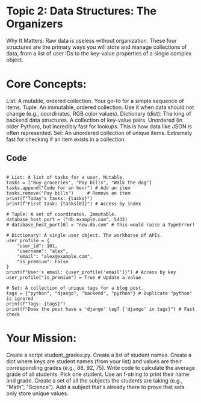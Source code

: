 # Topic 2: Data Structures: The Organizers
Why It Matters: Raw data is useless without organization. These four structures are the primary ways you will store and manage collections of data, from a list of user IDs to the key-value properties of a single complex object.

# Core Concepts:

List: A mutable, ordered collection. Your go-to for a simple sequence of items.
Tuple: An immutable, ordered collection. Use it when data should not change (e.g., coordinates, RGB color values).
Dictionary (dict): The king of backend data structures. A collection of key-value pairs. Unordered (in older Python), but incredibly fast for lookups. This is how data like JSON is often represented.
Set: An unordered collection of unique items. Extremely fast for checking if an item exists in a collection.

## Code
```

# List: A list of tasks for a user. Mutable.
tasks = ["Buy groceries", "Pay bills", "Walk the dog"]
tasks.append("Code for an hour") # Add an item
tasks.remove("Pay bills")     # Remove an item
print(f"Today's tasks: {tasks}")
print(f"First task: {tasks[0]}") # Access by index

# Tuple: A set of coordinates. Immutable.
database_host_port = ("db.example.com", 5432)
# database_host_port[0] = "new.db.com" # This would raise a TypeError!

# Dictionary: A single user object. The workhorse of APIs.
user_profile = {
    "user_id": 101,
    "username": "alex",
    "email": "alex@example.com",
    "is_premium": False
}
print(f"User's email: {user_profile['email']}") # Access by key
user_profile["is_premium"] = True # Update a value

# Set: A collection of unique tags for a blog post.
tags = {"python", "django", "backend", "python"} # Duplicate "python" is ignored
print(f"Tags: {tags}")
print(f"Does the post have a 'django' tag? {'django' in tags}") # Fast check

```
# Your Mission:

Create a script student_grades.py.
Create a list of student names.
Create a dict where keys are student names (from your list) and values are their corresponding grades (e.g., 88, 92, 75).
Write code to calculate the average grade of all students.
Pick one student. Use an f-string to print their name and grade.
Create a set of all the subjects the students are taking (e.g., "Math", "Science"). Add a subject that's already there to prove that sets only store unique values.
